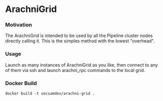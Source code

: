 # ArachniGrid

### Motivation
The ArachniGrid is intended to be used by all the Pipeline cluster nodes directly calling it.
This is the simples method with the lowest "overhead". 


### Usage
Launch as many instances of ArachniGrid as you like, then connect to any of them via ssh and launch arachni_rpc commands to the local grid.

### Docker Build

```
docker build -t secsamdev/arachni-grid .
```